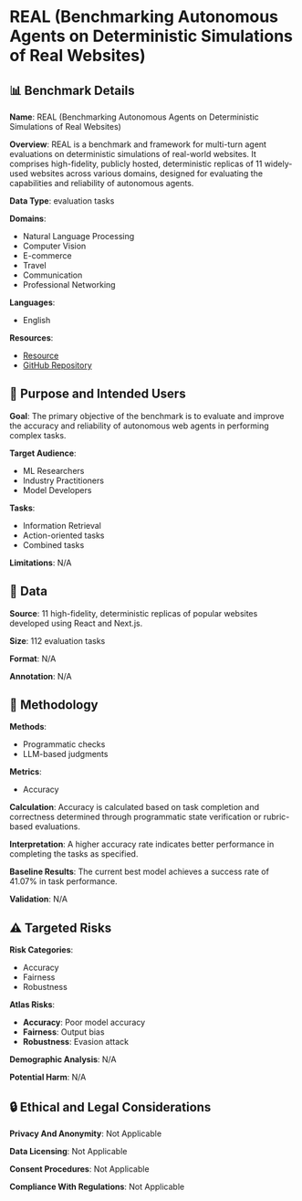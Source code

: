 # REAL (Benchmarking Autonomous Agents on Deterministic Simulations of Real Websites)

## 📊 Benchmark Details

**Name**: REAL (Benchmarking Autonomous Agents on Deterministic Simulations of Real Websites)

**Overview**: REAL is a benchmark and framework for multi-turn agent evaluations on deterministic simulations of real-world websites. It comprises high-fidelity, publicly hosted, deterministic replicas of 11 widely-used websites across various domains, designed for evaluating the capabilities and reliability of autonomous agents.

**Data Type**: evaluation tasks

**Domains**:
- Natural Language Processing
- Computer Vision
- E-commerce
- Travel
- Communication
- Professional Networking

**Languages**:
- English

**Resources**:
- [Resource](https://realevals.xyz)
- [GitHub Repository](https://github.com/agi-inc/agisdk)

## 🎯 Purpose and Intended Users

**Goal**: The primary objective of the benchmark is to evaluate and improve the accuracy and reliability of autonomous web agents in performing complex tasks.

**Target Audience**:
- ML Researchers
- Industry Practitioners
- Model Developers

**Tasks**:
- Information Retrieval
- Action-oriented tasks
- Combined tasks

**Limitations**: N/A

## 💾 Data

**Source**: 11 high-fidelity, deterministic replicas of popular websites developed using React and Next.js.

**Size**: 112 evaluation tasks

**Format**: N/A

**Annotation**: N/A

## 🔬 Methodology

**Methods**:
- Programmatic checks
- LLM-based judgments

**Metrics**:
- Accuracy

**Calculation**: Accuracy is calculated based on task completion and correctness determined through programmatic state verification or rubric-based evaluations.

**Interpretation**: A higher accuracy rate indicates better performance in completing the tasks as specified.

**Baseline Results**: The current best model achieves a success rate of 41.07% in task performance.

**Validation**: N/A

## ⚠️ Targeted Risks

**Risk Categories**:
- Accuracy
- Fairness
- Robustness

**Atlas Risks**:
- **Accuracy**: Poor model accuracy
- **Fairness**: Output bias
- **Robustness**: Evasion attack

**Demographic Analysis**: N/A

**Potential Harm**: N/A

## 🔒 Ethical and Legal Considerations

**Privacy And Anonymity**: Not Applicable

**Data Licensing**: Not Applicable

**Consent Procedures**: Not Applicable

**Compliance With Regulations**: Not Applicable
